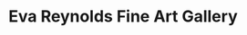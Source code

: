 ---
title: "Eva Reynolds Fine Art Gallery"
url: /overland-park/eva-reynolds-fine-art-gallery/
shop: art
---